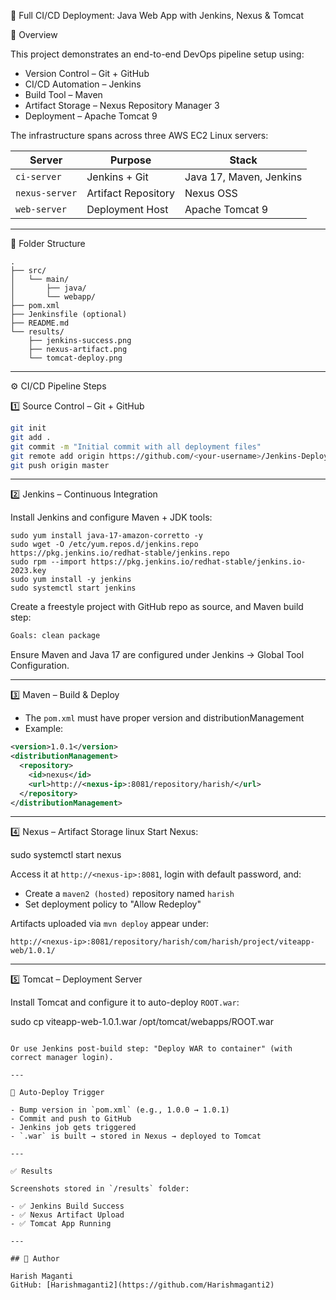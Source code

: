 🚀 Full CI/CD Deployment: Java Web App with Jenkins, Nexus & Tomcat

📌 Overview

This project demonstrates an end-to-end DevOps pipeline setup using:
- Version Control – Git + GitHub
- CI/CD Automation – Jenkins
- Build Tool – Maven
- Artifact Storage – Nexus Repository Manager 3
- Deployment – Apache Tomcat 9

The infrastructure spans across three AWS EC2 Linux servers:

| Server         | Purpose             | Stack               |
|----------------|---------------------|---------------------|
| `ci-server`    | Jenkins + Git       | Java 17, Maven, Jenkins |
| `nexus-server` | Artifact Repository | Nexus OSS           |
| `web-server`   | Deployment Host     | Apache Tomcat 9     |

---

🧱 Folder Structure

```
.
├── src/
│   └── main/
│       ├── java/
│       └── webapp/
├── pom.xml
├── Jenkinsfile (optional)
├── README.md
└── results/
    ├── jenkins-success.png
    ├── nexus-artifact.png
    └── tomcat-deploy.png
```

---

⚙️ CI/CD Pipeline Steps

1️⃣ Source Control – Git + GitHub

```bash
git init
git add .
git commit -m "Initial commit with all deployment files"
git remote add origin https://github.com/<your-username>/Jenkins-Deployment-project.git
git push origin master
```

---

2️⃣ Jenkins – Continuous Integration

Install Jenkins and configure Maven + JDK tools:

```linux
sudo yum install java-17-amazon-corretto -y
sudo wget -O /etc/yum.repos.d/jenkins.repo https://pkg.jenkins.io/redhat-stable/jenkins.repo
sudo rpm --import https://pkg.jenkins.io/redhat-stable/jenkins.io-2023.key
sudo yum install -y jenkins
sudo systemctl start jenkins
```

Create a freestyle project with GitHub repo as source, and Maven build step:

```bash
Goals: clean package
```

Ensure Maven and Java 17 are configured under Jenkins → Global Tool Configuration.

---

3️⃣ Maven – Build & Deploy

- The `pom.xml` must have proper version and distributionManagement
- Example:
```xml
<version>1.0.1</version>
<distributionManagement>
  <repository>
    <id>nexus</id>
    <url>http://<nexus-ip>:8081/repository/harish/</url>
  </repository>
</distributionManagement>
```

---

4️⃣ Nexus – Artifact Storage
linux
Start Nexus:

sudo systemctl start nexus

Access it at `http://<nexus-ip>:8081`, login with default password, and:

- Create a `maven2 (hosted)` repository named `harish`
- Set deployment policy to "Allow Redeploy"

Artifacts uploaded via `mvn deploy` appear under:

```
http://<nexus-ip>:8081/repository/harish/com/harish/project/viteapp-web/1.0.1/
```

---

5️⃣ Tomcat – Deployment Server

Install Tomcat and configure it to auto-deploy `ROOT.war`:


sudo cp viteapp-web-1.0.1.war /opt/tomcat/webapps/ROOT.war
```

Or use Jenkins post-build step: "Deploy WAR to container" (with correct manager login).

---

🔁 Auto-Deploy Trigger

- Bump version in `pom.xml` (e.g., 1.0.0 → 1.0.1)
- Commit and push to GitHub
- Jenkins job gets triggered
- `.war` is built → stored in Nexus → deployed to Tomcat

---

✅ Results

Screenshots stored in `/results` folder:

- ✅ Jenkins Build Success
- ✅ Nexus Artifact Upload
- ✅ Tomcat App Running

---

## 👤 Author

Harish Maganti
GitHub: [Harishmaganti2](https://github.com/Harishmaganti2)
